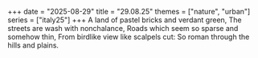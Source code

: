 +++
date = "2025-08-29"
title = "29.08.25"
themes = ["nature", "urban"]
series = ["italy25"]
+++
A land of pastel bricks and verdant green,
The streets are wash with nonchalance,
Roads which seem so sparse and somehow thin,
From birdlike view like scalpels cut:
So roman through the hills and plains.
